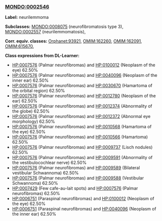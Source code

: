 
### [MONDO:0002546](http://purl.obolibrary.org/obo/MONDO_0002546)
**Label:** neurilemmoma

**Subclasses:** [MONDO:0008075](http://purl.obolibrary.org/obo/MONDO_0008075) (neurofibromatosis type 3), [MONDO:0002557](http://purl.obolibrary.org/obo/MONDO_0002557) (neurilemmomatosis), 

**Corr. equiv. classes:** [Orphanet:93921](http://www.orpha.net/ORDO/Orphanet_93921), [OMIM:162260](http://purl.obolibrary.org/obo/OMIM_162260), [OMIM:162091](http://purl.obolibrary.org/obo/OMIM_162091), [OMIM:615670](http://purl.obolibrary.org/obo/OMIM_615670), 

**Class expressions from DL-Learner:**

- [HP:0007576](http://purl.obolibrary.org/obo/HP_0007576) (Palmar neurofibromas) and [HP:0100012](http://purl.obolibrary.org/obo/HP_0100012) (Neoplasm of the eye) 62.50%
- [HP:0007576](http://purl.obolibrary.org/obo/HP_0007576) (Palmar neurofibromas) and [HP:0040096](http://purl.obolibrary.org/obo/HP_0040096) (Neoplasm of the inner ear) 62.50%
- [HP:0007576](http://purl.obolibrary.org/obo/HP_0007576) (Palmar neurofibromas) and [HP:0030670](http://purl.obolibrary.org/obo/HP_0030670) (Hamartoma of the orbital region) 62.50%
- [HP:0007576](http://purl.obolibrary.org/obo/HP_0007576) (Palmar neurofibromas) and [HP:0012780](http://purl.obolibrary.org/obo/HP_0012780) (Neoplasm of the ear) 62.50%
- [HP:0007576](http://purl.obolibrary.org/obo/HP_0007576) (Palmar neurofibromas) and [HP:0012374](http://purl.obolibrary.org/obo/HP_0012374) (Abnormality of the globe) 62.50%
- [HP:0007576](http://purl.obolibrary.org/obo/HP_0007576) (Palmar neurofibromas) and [HP:0012372](http://purl.obolibrary.org/obo/HP_0012372) (Abnormal eye morphology) 62.50%
- [HP:0007576](http://purl.obolibrary.org/obo/HP_0007576) (Palmar neurofibromas) and [HP:0010568](http://purl.obolibrary.org/obo/HP_0010568) (Hamartoma of the eye) 62.50%
- [HP:0007576](http://purl.obolibrary.org/obo/HP_0007576) (Palmar neurofibromas) and [HP:0010566](http://purl.obolibrary.org/obo/HP_0010566) (Hamartoma) 62.50%
- [HP:0007576](http://purl.obolibrary.org/obo/HP_0007576) (Palmar neurofibromas) and [HP:0009737](http://purl.obolibrary.org/obo/HP_0009737) (Lisch nodules) 62.50%
- [HP:0007576](http://purl.obolibrary.org/obo/HP_0007576) (Palmar neurofibromas) and [HP:0009591](http://purl.obolibrary.org/obo/HP_0009591) (Abnormality of the vestibulocochlear nerve) 62.50%
- [HP:0007576](http://purl.obolibrary.org/obo/HP_0007576) (Palmar neurofibromas) and [HP:0009589](http://purl.obolibrary.org/obo/HP_0009589) (Bilateral vestibular Schwannoma) 62.50%
- [HP:0007576](http://purl.obolibrary.org/obo/HP_0007576) (Palmar neurofibromas) and [HP:0009588](http://purl.obolibrary.org/obo/HP_0009588) (Vestibular Schwannoma) 62.50%
- [HP:0007429](http://purl.obolibrary.org/obo/HP_0007429) (Few cafe-au-lait spots) and [HP:0007576](http://purl.obolibrary.org/obo/HP_0007576) (Palmar neurofibromas) 62.50%
- [HP:0006751](http://purl.obolibrary.org/obo/HP_0006751) (Paraspinal neurofibromas) and [HP:0100012](http://purl.obolibrary.org/obo/HP_0100012) (Neoplasm of the eye) 62.50%
- [HP:0006751](http://purl.obolibrary.org/obo/HP_0006751) (Paraspinal neurofibromas) and [HP:0040096](http://purl.obolibrary.org/obo/HP_0040096) (Neoplasm of the inner ear) 62.50%


